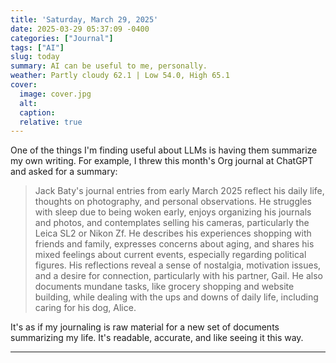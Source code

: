 ```yaml
---
title: 'Saturday, March 29, 2025'
date: 2025-03-29 05:37:09 -0400
categories: ["Journal"]
tags: ["AI"]
slug: today
summary: AI can be useful to me, personally.
weather: Partly cloudy 62.1 | Low 54.0, High 65.1
cover: 
  image: cover.jpg
  alt: 
  caption: 
  relative: true
---
```


One of the things I'm finding useful about LLMs is having them summarize my own writing. For example, I threw this month's Org journal at ChatGPT and asked for a summary:

> Jack Baty's journal entries from early March 2025 reflect his daily life, thoughts on photography, and personal observations. He struggles with sleep due to being woken early, enjoys organizing his journals and photos, and contemplates selling his cameras, particularly the Leica SL2 or Nikon Zf. He describes his experiences shopping with friends and family, expresses concerns about aging, and shares his mixed feelings about current events, especially regarding political figures. His reflections reveal a sense of nostalgia, motivation issues, and a desire for connection, particularly with his partner, Gail. He also documents mundane tasks, like grocery shopping and website building, while dealing with the ups and downs of daily life, including caring for his dog, Alice.

It's as if my journaling is raw material for a new set of documents summarizing my life. It's readable, accurate, and like seeing it this way.

----


